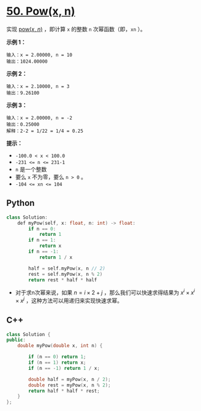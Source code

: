# [50. Pow(x, n)](https://leetcode.cn/problems/powx-n/)

实现 [pow(*x*, *n*)](https://www.cplusplus.com/reference/valarray/pow/) ，即计算 `x` 的整数 `n` 次幂函数（即，`xn` ）。

**示例 1：**

```
输入：x = 2.00000, n = 10
输出：1024.00000
```

**示例 2：**

```
输入：x = 2.10000, n = 3
输出：9.26100
```

**示例 3：**

```
输入：x = 2.00000, n = -2
输出：0.25000
解释：2-2 = 1/22 = 1/4 = 0.25
```

**提示：**

- `-100.0 < x < 100.0`
- `-231 <= n <= 231-1`
- `n` 是一个整数
- 要么 `x` 不为零，要么 `n > 0` 。
- `-104 <= xn <= 104`



## Python

```cpp
class Solution:
    def myPow(self, x: float, n: int) -> float:
        if n == 0:
            return 1
        if n == 1:
            return x
        if n == -1:
            return 1 / x

        half = self.myPow(x, n // 2)
        rest = self.myPow(x, n % 2)
        return rest * half * half
```

- 对于求n次幂来说，如果 $n=i\times2+j$ ，那么我们可以快速求得结果为 $x^i\times x^i \times x^j$ ，这种方法可以用递归来实现快速求幂。

## C++

```cpp
class Solution {
public:
    double myPow(double x, int n) {

        if (n == 0) return 1;
        if (n == 1) return x;
        if (n == -1) return 1 / x;

        double half = myPow(x, n / 2);
        double rest = myPow(x, n % 2);
        return half * half * rest;
    }
};
```



